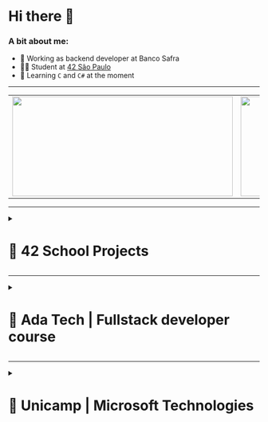 # Hi there 👋
### A bit about me:
* 🔭 Working as backend developer at Banco Safra
* 👨‍🎓 Student at [42 São Paulo](https://www.42sp.org.br)
* 🔰 Learning `C` and `C#` at the moment

---
  
  <table align="center">
	<tr>
			<td>
				<a href="https://github.com/sathyagimenes">
					<img src="https://awesome-github-stats.azurewebsites.net/user-stats/sathyagimenes?cardType=level&theme=tokyonight" width="442" height="200">
				</a> 
			</td>
			<td>
				<a href="https://github.com/sathyagimenes?tab=repositories">
					<img src="https://github-readme-stats.vercel.app/api/top-langs/?username=sathyagimenes&layout=compact&theme=tokyonight" width="420" height="200" backgroung-colo="transparent">
				</a>
			</td>
		</tr>
	</table>
</div>
  
---

<details><summary><h1>🚀 42 School Projects</h1></summary>

| Phase | Project | Language | Description |
| :---: | :---: | :---: | :---: |
| 1 | [Libft](https://github.com/sathyagimenes/libft) | C | Create a library of C functions. |
| 1 | [Get next line](https://github.com/sathyagimenes/get_next_line) | C | Create a program that reads a single line from a fd. |
| 1 | [ft_printf](https://github.com/sathyagimenes/ft_printf) | C | Recreation of the printf function. |
| 1 | [Born2beroot](https://stripe-timimus-281.notion.site/Born2BeRoot-85b1083f61224f57a946e7bcbfffa6f4) | Shell | Create and learn about virtual machines. |
| 1 | [So long](https://github.com/sathyagimenes/So_Long_Game) | C | Create a 2D Game. |
| 1 | [Pipex](https://github.com/sathyagimenes/pipex) | C | Recreate the pipe functionality. |
| 2 | [Push swap](https://github.com/sathyagimenes/push_swap) | C | Sorting of a list of random numbers using radix algorithm |
| 2 | [Minishell](https://github.com/sathyagimenes/minishell-2.0) | C | In pairs, create a replica of a shell. |
| 2 | [Philosophers](https://github.com/sathyagimenes/philosophers) | C | Resolve a variation of the famous dining philosophers problem. |
  
</details>

---

<details><summary><h1>🚀 Ada Tech | Fullstack developer course</h1></summary>

| Module | Project | Language | Description |
| :---: | :---: | :---: | :---: |
| Programming logic | [Battleship game](https://github.com/sathyagimenes/854Prova-Sathya-Gimenes) | C# | Create battleship game. |
| C# | [Contract Manager](https://github.com/sathyagimenes/Financeira_Aula7) | C# | Create a contract manager. |
| Advanced C# | [Tax Calculator](https://github.com/sathyagimenes/TaxCalculator_Project) <br> [Notes about SOLID](https://stripe-timimus-281.notion.site/SOLID-22e5718d8c6b4f5aa41e8d1bf77a57d7?pvs=4) | C# | Create a tax calculator program. <br> My study notes on SOLID. |
| SQL | [Blood Donation Database](https://github.com/sathyagimenes/LetsBlood) | SQL | Create a database for blood donation. |
| Programming techniques | [Blood Donation Manager](https://github.com/sathyagimenes/LetsBlood_Evolution) | C# | Create a blood donation manager. |
| API | [Notes about API](https://stripe-timimus-281.notion.site/Web-API-d6c47b4a20dc44af862800355e3dead5) <br> [City Events](https://github.com/sathyagimenes/WebAPI_ProjetoFinal) | C# | Study notes about APIs. <br> Build an API that manages city events. |
| Automated Testing | [Notes about Automated Testing](https://stripe-timimus-281.notion.site/Testes-Automatizados-09373724b134431b87fb27abd7a79cee?pvs=4) | C# | Study notes about Automated Testing. |
| HTML & CSS | [Songfy](https://github.com/sathyagimenes/Songfy) | HTML & CSS | Create a replica of Spotify's web page. |
| Javascript | [Library System](https://github.com/sathyagimenes/LivrariaJS) | Javascript | Create a library system. |
| Angular I | [Curriculum](https://github.com/sathyagimenes/ProjetoFinalAngularI) | Angular | Create a curriculum on a web page. |
| Angular II | [Curriculum Manager](https://github.com/sathyagimenes/ProjetoFinalAngular2) | Angular | Create a web application to mange and generate a curriculum. |

  
</details>

---

<details><summary><h1>🚀 Unicamp | Microsoft Technologies</h1></summary>

| Module | Project | Language | Description |
| :---: | :---: | :---: | :---: |
| Version Control | [Merge practice](https://github.com/sathyagimenes/extecamp-git) <br> [Rebase practice](https://github.com/sathyagimenes/rebase-ex) | git | Pactice of version control with merge and rebase. Pactice of conflict management. |
| Azure Cloud | [Cloud](https://stripe-timimus-281.notion.site/Cloud-70d2562430a6462192a4f5faea43e663) | - | Learn about cloud. |
| C# | [Jewel Collector Game](https://github.com/sathyagimenes/jewel-collector-game) | C# | Create a jewel collector game. |
| API <br> (extra class) | [Zip Code Search](https://github.com/sathyagimenes/ConsultaDeCep) | C# | Create a web API service to search and save Zip Codes. |
| Agile | [Notes about Agile](https://stripe-timimus-281.notion.site/Gerenciamento-gil-c477c9835d074ff09f836121c83eb87d?pvs=4) <br> [Kanban](https://github.com/users/sathyagimenes/projects/5) | - | My notes regarding agile management classes. <br> Kanban board practice. |
| User Interface | [Media Player]() | XAML <br> C# | A Media Player written in WPF and C# using MVVM pattern. |
| User Experience | [App Prototype](https://drive.google.com/file/d/1rTHBk7dEcNpHdCv-T0nsc6Al_Y_u4AHU/view?usp=drive_link) | - | A prototype of an App designed in Figma. |
| Security | [Notes about Security](https://stripe-timimus-281.notion.site/Seguran-a-de-software-d6b9935b8a5f4216bf682087db71111b?pvs=4) | - | My notes regarding safe programming. |
  
</details>
